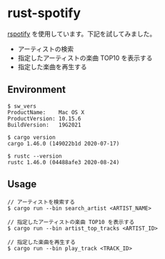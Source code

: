 # rust-spotify

[rspotify](https://github.com/ramsayleung/rspotify) を使用しています。下記を試してみました。

- アーティストの検索
- 指定したアーティストの楽曲 TOP10 を表示する
- 指定した楽曲を再生する

## Environment

```
$ sw_vers
ProductName:    Mac OS X
ProductVersion: 10.15.6
BuildVersion:   19G2021

$ cargo version
cargo 1.46.0 (149022b1d 2020-07-17)

$ rustc --version
rustc 1.46.0 (04488afe3 2020-08-24)
```

## Usage

```
// アーティストを検索する
$ cargo run --bin search_artist <ARTIST_NAME>

// 指定したアーティストの楽曲 TOP10 を表示する
$ cargo run --bin artist_top_tracks <ARTIST_ID>

// 指定した楽曲を再生する
$ cargo run --bin play_track <TRACK_ID>
```
